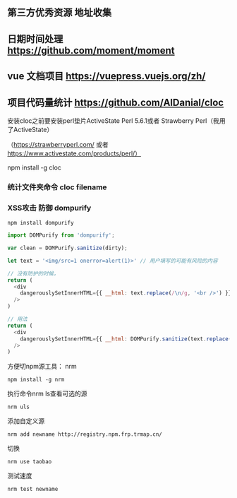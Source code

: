 ## 第三方优秀资源 地址收集

## 日期时间处理 https://github.com/moment/moment

## vue 文档项目 https://vuepress.vuejs.org/zh/

## 项目代码量统计 https://github.com/AlDanial/cloc

安装cloc之前要安装perl垫片ActiveState Perl 5.6.1或者 Strawberry Perl（我用了ActiveState）

（https://strawberryperl.com/ 或者 https://www.activestate.com/products/perl/）

npm install -g cloc

### 统计文件夹命令 cloc filename

### XSS攻击 防御 dompurify

```shell
npm install dompurify
```

```js
import DOMPurify from 'dompurify';

var clean = DOMPurify.sanitize(dirty);

let text = '<img/src=1 onerror=alert(1)>' // 用户填写的可能有风险的内容

// 没有防护的时候，
return (
  <div
    dangerouslySetInnerHTML={{ __html: text.replace(/\n/g, '<br />') }} // 将换行符替换成br，为了显示换行
  />
)

// 用法
return (
  <div
    dangerouslySetInnerHTML={{ __html: DOMPurify.sanitize(text.replace(/\n/g, '<br />')) }}
  />
)
```

方便切npm源工具： nrm

```shell
npm install -g nrm
```

执行命令nrm ls查看可选的源

```shell
nrm uls
```

添加自定义源

```shell
nrm add newname http://registry.npm.frp.trmap.cn/
```

切换

```shell
nrm use taobao
```

测试速度

```shell
nrm test newname
```